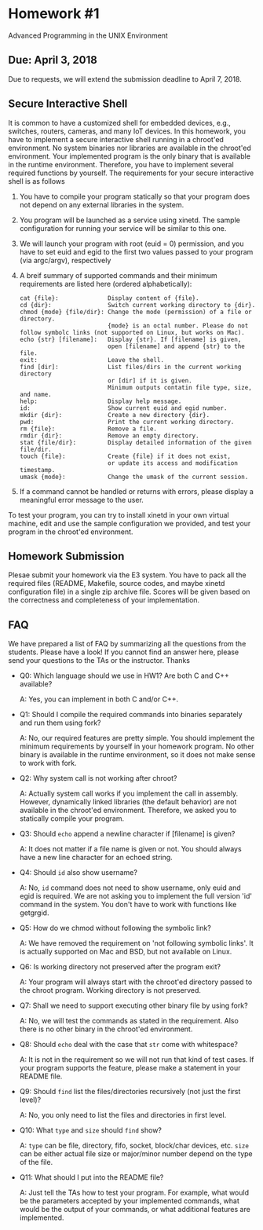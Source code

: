 # Homework #1

Advanced Programming in the UNIX Environment

## Due: April 3, 2018

Due to requests, we will extend the submission deadline to April 7, 2018.

## Secure Interactive Shell

It is common to have a customized shell for embedded devices, e.g., switches, routers, cameras, and many IoT devices. In this homework, you have to implement a secure interactive shell running in a chroot'ed environment. No system binaries nor libraries are available in the chroot'ed environment. Your implemented program is the only binary that is available in the runtime environment. Therefore, you have to implement several required functions by yourself. The requirements for your secure interactive shell is as follows

1. You have to compile your program statically so that your program does not depend on any external libraries in the system.
2. You program will be launched as a service using xinetd. The sample configuration for running your service will be similar to this one.
3. We will launch your program with root (euid = 0) permission, and you have to set euid and egid to the first two values passed to your program (via argc/argv), respectively
4. A breif summary of supported commands and their minimum requirements are listed here (ordered alphabetically):

    ```
    cat {file}:              Display content of {file}.
    cd {dir}:                Switch current working directory to {dir}.
    chmod {mode} {file/dir}: Change the mode (permission) of a file or directory.
                             {mode} is an octal number. Please do not follow symbolc links (not supported on Linux, but works on Mac).
    echo {str} [filename]:   Display {str}. If [filename] is given,
                             open [filename] and append {str} to the file.
    exit:                    Leave the shell.
    find [dir]:              List files/dirs in the current working directory
                             or [dir] if it is given.
                             Minimum outputs contatin file type, size, and name.
    help:                    Display help message.
    id:                      Show current euid and egid number.
    mkdir {dir}:             Create a new directory {dir}.
    pwd:                     Print the current working directory.
    rm {file}:               Remove a file.
    rmdir {dir}:             Remove an empty directory.
    stat {file/dir}:         Display detailed information of the given file/dir.
    touch {file}:            Create {file} if it does not exist,
                             or update its access and modification timestamp.
    umask {mode}:            Change the umask of the current session.
    ```

5. If a command cannot be handled or returns with errors, please display a meaningful error message to the user.

To test your program, you can try to install xinetd in your own virtual machine, edit and use the sample configuration we provided, and test your program in the chroot'ed environment.

## Homework Submission

Plesae submit your homework via the E3 system. You have to pack all the required files (README, Makefile, source codes, and maybe xinetd configuration file) in a single zip archive file. Scores will be given based on the correctness and completeness of your implementation.

## FAQ

We have prepared a list of FAQ by summarizing all the questions from the students. Please have a look! If you cannot find an answer here, please send your questions to the TAs or the instructor. Thanks

* Q0: Which language should we use in HW1? Are both C and C++ available?

  A: Yes, you can implement in both C and/or C++.
* Q1: Should I compile the required commands into binaries separately and run them using fork?

  A: No, our required features are pretty simple. You should implement the minimum requirements by yourself in your homework program. No other binary is available in the runtime environment, so it does not make sense to work with fork.
* Q2: Why system call is not working after chroot?

  A: Actually system call works if you implement the call in assembly. However, dynamically linked libraries (the default behavior) are not available in the chroot'ed environment. Therefore, we asked you to statically compile your program.
* Q3: Should `echo` append a newline character if [filename] is given?

  A: It does not matter if a file name is given or not. You should always have a new line character for an echoed string.
* Q4: Should `id` also show username?

  A: No, `id` command does not need to show username, only euid and egid is required. We are not asking you to implement the full version 'id' command in the system. You don't have to work with functions like getgrgid.
* Q5: How do we chmod without following the symbolic link?

  A: We have removed the requirement on 'not following symbolic links'. It is actually supported on Mac and BSD, but not available on Linux.
* Q6: Is working directory not preserved after the program exit?

  A: Your program will always start with the chroot'ed directory passed to the chroot program. Working directory is not preserved.
* Q7: Shall we need to support executing other binary file by using fork?

  A: No, we will test the commands as stated in the requirement. Also there is no other binary in the chroot'ed environment.
* Q8: Should `echo` deal with the case that `str` come with whitespace?

  A: It is not in the requirement so we will not run that kind of test cases. If your program supports the feature, please make a statement in your README file.
* Q9: Should `find` list the files/directories recursively (not just the first level)?

  A: No, you only need to list the files and directories in first level.
* Q10: What `type` and `size` should `find` show?

  A: `type` can be file, directory, fifo, socket, block/char devices, etc. `size` can be either actual file size or major/minor number depend on the type of the file.
* Q11: What should I put into the README file?

  A: Just tell the TAs how to test your program. For example, what would be the parameters accepted by your implemented commands, what would be the output of your commands, or what additional features are implemented.

